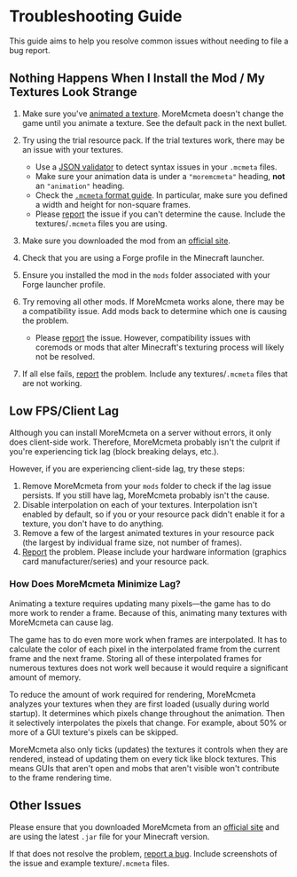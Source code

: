 # Troubleshooting Guide
This guide aims to help you resolve common issues without needing to file a bug report.

## Nothing Happens When I Install the Mod / My Textures Look Strange
1. Make sure you've [animated a texture](MCMETA-FORMAT.md). MoreMcmeta doesn't change the game until you animate a texture. See the default pack in the next bullet.

2. Try using the trial resource pack. If the trial textures work, there may be an issue with your textures.
   * Use a [JSON validator](https://jsonlint.com/) to detect syntax issues in your `.mcmeta` files.
   * Make sure your animation data is under a `"moremcmeta"` heading, **not** an `"animation"` heading.
   * Check the [`.mcmeta` format guide](MCMETA-FORMAT.md). In particular, make sure you defined a width and height for non-square frames.
   * Please [report](https://github.com/soir20/MoreMcmeta/issues) the issue if you can't determine the cause. Include the textures/`.mcmeta` files you are using.
    
3. Make sure you downloaded the mod from an [official site](../../README.md#download).

4. Check that you are using a Forge profile in the Minecraft launcher.

5. Ensure you installed the mod in the `mods` folder associated with your Forge launcher profile.

6. Try removing all other mods. If MoreMcmeta works alone, there may be a compatibility issue. Add mods back to determine which one is causing the problem.
   * Please [report](https://github.com/soir20/MoreMcmeta/issues) the issue. However, compatibility issues with coremods or mods that alter Minecraft's texturing process will likely not be resolved.
    
7. If all else fails, [report](https://github.com/soir20/MoreMcmeta/issues) the problem. Include any textures/`.mcmeta` files that are not working.

## Low FPS/Client Lag
Although you can install MoreMcmeta on a server without errors, it only does client-side work. Therefore, MoreMcmeta probably isn't the culprit if you're experiencing tick lag (block breaking delays, etc.).

However, if you are experiencing client-side lag, try these steps:
1. Remove MoreMcmeta from your `mods` folder to check if the lag issue persists. If you still have lag, MoreMcmeta probably isn't the cause.
2. Disable interpolation on each of your textures. Interpolation isn't enabled by default, so if you or your resource pack didn't enable it for a texture, you don't have to do anything.
3. Remove a few of the largest animated textures in your resource pack (the largest by individual frame size, not number of frames).
4. [Report](https://github.com/soir20/MoreMcmeta/issues) the problem. Please include your hardware information (graphics card manufacturer/series) and your resource pack.

### How Does MoreMcmeta Minimize Lag?
Animating a texture requires updating many pixels—the game has to do more work to render a frame. Because of this, animating many textures with MoreMcmeta can cause lag.

The game has to do even more work when frames are interpolated. It has to calculate the color of each pixel in the interpolated frame from the current frame and the next frame. Storing all of these interpolated frames for numerous textures does not work well because it would require a significant amount of memory.

To reduce the amount of work required for rendering, MoreMcmeta analyzes your textures when they are first loaded (usually during world startup). It determines which pixels change throughout the animation. Then it selectively interpolates the pixels that change. For example, about 50% or more of a GUI texture's pixels can be skipped.

MoreMcmeta also only ticks (updates) the textures it controls when they are rendered, instead of updating them on every tick like block textures. This means GUIs that aren't open and mobs that aren't visible won't contribute to the frame rendering time.

## Other Issues
Please ensure that you downloaded MoreMcmeta from an [official site](../../README.md#download) and are using the latest `.jar` file for your Minecraft version.

If that does not resolve the problem, [report a bug](https://github.com/soir20/MoreMcmeta/issues). Include screenshots of the issue and example texture/`.mcmeta` files.